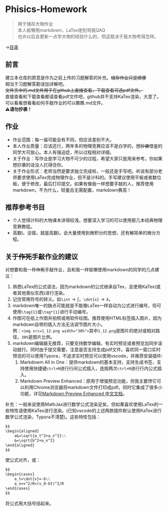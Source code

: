# Phisics-Homework  
>用于储存大物作业  
>本人偷懒用markdown，LaTex佬别骂我QAQ  
>也许以后会更新一点学大物的经验什么的，但这取决于我大物考得怎样。

->[目录](./目录.md)  

## 前言

建立本仓库的原意是作为之前上传的习题解答的补充。~~储存作业只是顺便~~  
相当于习题解答勘误加详解吧。  
~~文件夹中的.md文件用于在github上直接查看，下载查看可选pdf文件。~~  
直接查看和下载查看都请查看pdf文件吧，github并不支持KaTex渲染，大意了。可以看看想看看如何手敲作业的可以瞧瞧.md文件。    
**:warning:请勿抄袭！**

## 作业  
- 作业范围：每一届可能会有不同，但应该差别不大。
- 本人作业质量：应该还行，两年多的物理竞赛应该不是白学的，想~~抄袭~~借鉴的同学大可放心。本人有强迫症，所以过程相对详细。
- 关于作业：写作业是学习大物不可少的过程，希望大家只是用来参考。你如果想抄袭的话没人拦得住你。
- 关于作业形式：老师当然是要求独立完成啦，一般还是手写吧。听说有部分老师要求使用LaTex完成物理作业，但不是计科的。手写建议使用平板或者数位板，便于修改，最后打印提交。如果有像我一样想要手敲的人，推荐使用markdown，不为什么，轻量且无需配置，markdown赛高！

## 推荐参考书目  
- 个人觉得计科的大物课本讲得较浅，想要深入学习的可以使用那几本经典物理竞赛教程。
- 高数I。没错，就是高数I。会大量使用到微积分的思想，还有解简单的微分方程。

## 关于~~作死~~手敲作业的建议  
对想要和我一样~~作死~~手敲作业，且和我一样偷懒使用markdown的同学的几点建议：  

1. 熟悉LaTex的公式语法，因为markdown的公式继承自Tex，且使用KaTex(或者其他类似东西)进行渲染。
2. 记住常用符号的转义。如`\int`$\to\int$，`\dot{x}`$\to\dot{x}$。
3. markdown唯一的缺点可能就是不能像LaTex一样自动为公式进行编号，但可使用`\tag{1}`或`\tag*{1}`进行手动编号。
4. 作图可在纸上作图并拍照或用软件绘图。推荐使用HTML标签插入图片，因为markdown自带的插入方法无法调节图片大小。  
例：`<img src=1_12.png width="30%">`其中`1_12.png`是图片的绝对或相对路径，`30%`是图片比例。
5. markdown编辑器无推荐，只要支持数学编辑，有实时预览或者预览加同步滚动就行。同时由于提交需要，注意是否支持生成pdf文件。喜欢同一窗口实时预览的可以使用Typora，不追求实时预览可以使用vscode，并推荐安装插件:   
   1. Markdowm All in One：提供markdown的基本支持，支持生成书签，支持使用快捷键`ctrl+M`进行行间公式插入，连按两次`ctrl+M`进行行内公式插入。
   2. Markdown Preview Enhanced：原用于增强预览功能，但我主要馋它可以利用Chrome浏览器将markdown文件打印成pdf。同时它集成了很多小功能，详见[Markdown Preview Enhanced 中文文档](https://shd101wyy.github.io/markdown-preview-enhanced/#/zh-cn/)。  

补充：一般来说使用MathJax进行数学公式渲染足矣，但如果喜欢使用LaTex的一些特性请使用KaTex进行渲染。(已知vscode的上述两款插件默认使用KaTex进行数学公式渲染，Typora不清楚)。这些特性包括：  
```markdown
$$
\begin{aligned}
    a&=\sqrt{a_t^2+a_n^2}\\
    &=\sqrt{b^2+a_n^2}
\end{aligned}
$$
```
使公式对齐，或：  
```markdown
$$
\begin{cases}
    a_t=\dot{v}=-b\\
    a_n=v^2/R=(v_0-bt)^2/R
\end{cases}
$$  
```
将公式用大括号括起来。
